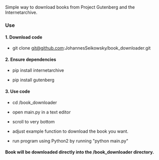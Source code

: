 Simple way to download books from Project Gutenberg and the Internetarchive.

### Use

#### 1. Download code 

- git clone git@github.com:JohannesSeikowsky/book_downloader.git

#### 2. Ensure dependencies

- pip install internetarchive

- pip install gutenberg

#### 3. Use code

- cd /book_downloader

- open main.py in a text editor

- scroll to very bottom

- adjust example function to download the book you want.

- run program using Python2 by running "python main.py"


#### Book will be downloaded directly into the /book_downloader directory.

